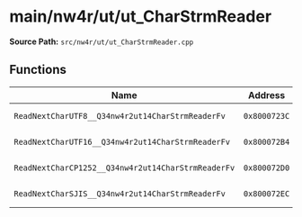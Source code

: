 # main/nw4r/ut/ut_CharStrmReader

**Source Path:** `src/nw4r/ut/ut_CharStrmReader.cpp`

## Functions

| Name | Address | Match % |
|------|---------|---------|
| `ReadNextCharUTF8__Q34nw4r2ut14CharStrmReaderFv` | `0x8000723C` | :white_check_mark: (100.0%) |
| `ReadNextCharUTF16__Q34nw4r2ut14CharStrmReaderFv` | `0x800072B4` | :white_check_mark: (100.0%) |
| `ReadNextCharCP1252__Q34nw4r2ut14CharStrmReaderFv` | `0x800072D0` | :white_check_mark: (100.0%) |
| `ReadNextCharSJIS__Q34nw4r2ut14CharStrmReaderFv` | `0x800072EC` | :white_check_mark: (100.0%) |